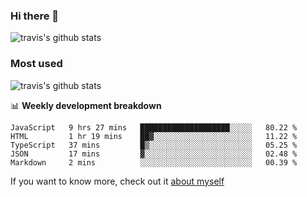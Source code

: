 ### Hi there 👋

<!--
**HondryTravis/HondryTravis** is a ✨ _special_ ✨ repository because its `README.md` (this file) appears on your GitHub profile.

Here are some ideas to get you started:

- 🔭 I’m currently working on ...
- 🌱 I’m currently learning ...
- 👯 I’m looking to collaborate on ...
- 🤔 I’m looking for help with ...
- 💬 Ask me about ...
- 📫 How to reach me: ...
- 😄 Pronouns: ...
- ⚡ Fun fact: ...
-->

![travis's github stats](https://github-readme-stats.vercel.app/api?username=HondryTravis&hide=stars)
### Most used
![travis's github stats](https://github-readme-stats.anuraghazra1.vercel.app/api/top-langs/?username=HondryTravis&layout=compact&hide_title=true)

📊 **Weekly development breakdown**

<!--START_SECTION:waka-->
```text
JavaScript   9 hrs 27 mins   ████████████████████░░░░░   80.22 % 
HTML         1 hr 19 mins    ██▓░░░░░░░░░░░░░░░░░░░░░░   11.22 % 
TypeScript   37 mins         █▒░░░░░░░░░░░░░░░░░░░░░░░   05.25 % 
JSON         17 mins         ▓░░░░░░░░░░░░░░░░░░░░░░░░   02.48 % 
Markdown     2 mins          ░░░░░░░░░░░░░░░░░░░░░░░░░   00.39 % 
```
<!--END_SECTION:waka-->

If you want to know more, check out it [about myself](https://hondrytravis.github.io/)
